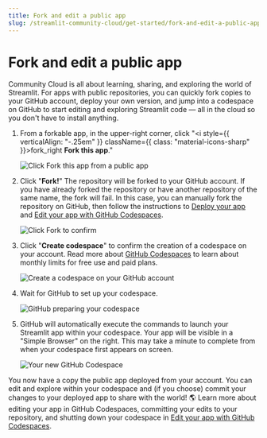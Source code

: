 ```yaml
---
title: Fork and edit a public app
slug: /streamlit-community-cloud/get-started/fork-and-edit-a-public-app
---
```


# Fork and edit a public app

Community Cloud is all about learning, sharing, and exploring the world of Streamlit. For apps with public repositories, you can quickly fork copies to your GitHub account, deploy your own version, and jump into a codespace on GitHub to start editing and exploring Streamlit code &mdash; all in the cloud so you don't have to install anything.

1. From a forkable app, in the upper-right corner, click "<i style={{ verticalAlign: "-.25em" }} className={{ class: "material-icons-sharp" }}>fork_right</i> **Fork this app**."

   ![Click Fork this app from a public app](/images/streamlit-community-cloud/fork-and-edit.png)

2. Click "**Fork!**" The repository will be forked to your GitHub account. If you have already forked the repository or have another repository of the same name, the fork will fail. In this case, you can manually fork the repository on GitHub, then follow the instructions to [Deploy your app](/streamlit-community-cloud/deploy-your-app#deploy-your-app) and [Edit your app with GitHub Codespaces](/streamlit-community-cloud/manage-your-app/edit-your-app#edit-your-app-with-github-codespaces).

   ![Click Fork to confirm](/images/streamlit-community-cloud/fork-codespace-1.png)

3. Click "**Create codespace**" to confirm the creation of a codespace on your account. Read more about <a href="https://github.com/features/codespaces" target="_blank">GitHub Codespaces</a> to learn about monthly limits for free use and paid plans.

   ![Create a codespace on your GitHub account](/images/streamlit-community-cloud/fork-codespace-2.png)

4. Wait for GitHub to set up your codespace.

   ![GitHub preparing your codespace](/images/streamlit-community-cloud/deploy-codespaces-3.png)

5. GitHub will automatically execute the commands to launch your Streamlit app within your codespace. Your app will be visible in a "Simple Browser" on the right. This may take a minute to complete from when your codespace first appears on screen.

   ![Your new GitHub Codespace](/images/streamlit-community-cloud/fork-cheatsheet-codespace.png)

You now have a copy the public app deployed from your account. You can edit and explore within your codespace and (if you choose) commit your changes to your deployed app to share with the world! 🌎 Learn more about editing your app in GitHub Codespaces, committing your edits to your repository, and shutting down your codespace in [Edit your app with GitHub Codespaces](/streamlit-community-cloud/manage-your-app/edit-your-app#edit-your-app-with-github-codespaces).
